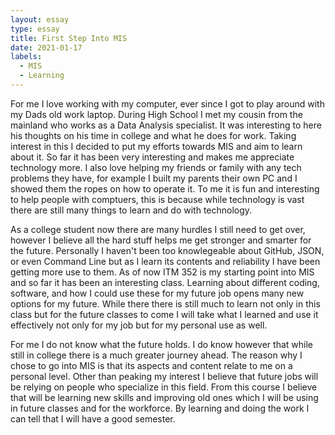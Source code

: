```yaml
---
layout: essay
type: essay
title: First Step Into MIS
date: 2021-01-17
labels:
  - MIS
  - Learning
---
```


For me I love working with my computer, ever since I got to play around with my Dads old work laptop. During High School I met my cousin from the mainland who works as a Data Analysis
specialist. It was interesting to here his thoughts on his time in college and what he does for work. Taking interest in this I decided to put my efforts towards MIS and aim to learn 
about it. So far it has been very interesting and makes me appreciate technology more. I also love helping my friends or family with any tech problems they have, for example I built
my parents their own PC and I showed them the ropes on how to operate it. To me it is fun and interesting to help people with comptuers, this is because while technology is vast there 
are still many things to learn and do with technology. 

As a college student now there are many hurdles I still need to get over, however I believe all the hard stuff helps me get stronger and smarter for the future. Personally I haven't
been too knowlegeable about GitHub, JSON, or even Command Line but as I learn its contents and reliability I have been getting more use to them. As of now ITM 352 is my starting point into 
MIS and so far it has been an interesting class. Learning about different coding, software, and how I could use these for my future job opens many new options for my future. While there
there is still much to learn not only in this class but for the future classes to come I will take what I learned and use it effectively not only for my job but for my personal use as well.

For me I do not know what the future holds. I do know however that while still in college there is a much greater journey ahead. The reason why I chose to go into MIS is that 
its aspects and content relate to me on a personal level. Other than peaking my interest I believe that future jobs will be relying on people who specialize in this field. From this course
I believe that will be learning new skills and improving old ones which I will be using in future classes and for the workforce. By learning and doing the work I can tell that I will
have a good semester.
